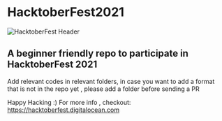 # HacktoberFest2021
![HacktoberFest Header](https://hacktoberfest.digitalocean.com/_nuxt/img/logo-hacktoberfest-full.f42e3b1.svg)

## A beginner friendly repo to participate in HacktoberFest 2021
Add relevant codes in relevant folders, in case you want to add a format that is not in the repo yet , please add a folder before sending a PR

Happy Hacking :)
For more info , checkout: https://hacktoberfest.digitalocean.com
